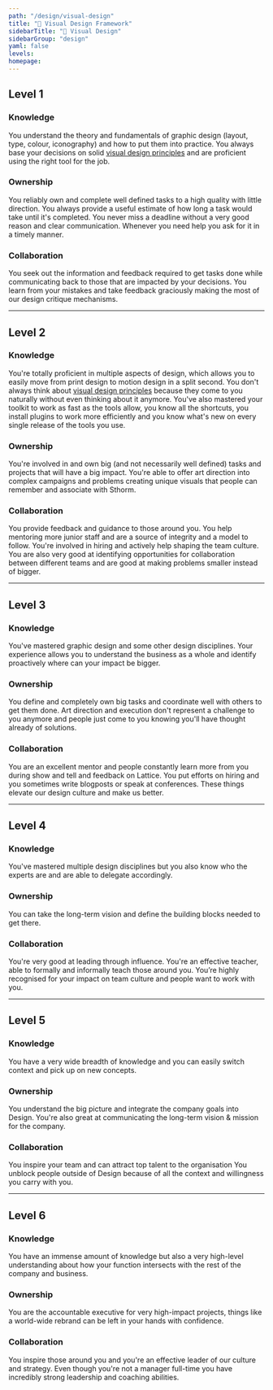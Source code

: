 ```yaml
---
path: "/design/visual-design"
title: "🎯 Visual Design Framework"
sidebarTitle: "🎯 Visual Design"
sidebarGroup: "design"
yaml: false
levels:
homepage:
---
```

## Level 1



### Knowledge

You understand the theory and fundamentals of graphic design (layout, type, colour, iconography) and how to put them into practice. You always base your decisions on solid [visual design principles](https://en.wikipedia.org/wiki/Visual_design_elements_and_principles) and are proficient using the right tool for the job.

### Ownership

You reliably own and complete well defined tasks to a high quality with little direction. You always provide a useful estimate of how long a task would take until it's completed. You never miss a deadline without a very good reason and clear communication. Whenever you need help you ask for it in a timely manner.

### Collaboration

You seek out the information and feedback required to get tasks done while communicating back to those that are impacted by your decisions. You learn from your mistakes and take feedback graciously making the most of our design critique mechanisms.

---

## Level 2



### Knowledge

You're totally proficient in multiple aspects of design, which allows you to easily move from print design to motion design in a split second. You don't always think about [visual design principles](https://en.wikipedia.org/wiki/Visual_design_elements_and_principles) because they come to you naturally without even thinking about it anymore. You've also mastered your toolkit to work as fast as the tools allow, you know all the shortcuts, you install plugins to work more efficiently and you know what's new on every single release of the tools you use.

### Ownership

You're involved in and own big (and not necessarily well defined) tasks and projects that will have a big impact. You're able to offer art direction into complex campaigns and problems creating unique visuals that people can remember and associate with Sthorm.

### Collaboration

You provide feedback and guidance to those around you. You help mentoring more junior staff and are a source of integrity and a model to follow. You're involved in hiring and actively help shaping the team culture. You are also very good at identifying opportunities for collaboration between different teams and are good at making problems smaller instead of bigger.

---

## Level 3



### Knowledge

You've mastered graphic design and some other design disciplines. Your experience allows you to understand the business as a whole and identify proactively where can your impact be bigger.

### Ownership

You define and completely own big tasks and coordinate well with others to get them done. Art direction and execution don't represent a challenge to you anymore and people just come to you knowing you'll have thought already of solutions.

### Collaboration

You are an excellent mentor and people constantly learn more from you during show and tell and feedback on Lattice. You put efforts on hiring and you sometimes write blogposts or speak at conferences. These things elevate our design culture and make us better.

---

## Level 4



### Knowledge

You've mastered multiple design disciplines but you also know who the experts are and are able to delegate accordingly.

### Ownership

You can take the long-term vision and define the building blocks needed to get there.

### Collaboration

You're very good at leading through influence. You're an effective teacher, able to formally and informally teach those around you. You’re highly recognised for your impact on team culture and people want to work with you.

---

## Level 5



### Knowledge

You have a very wide breadth of knowledge and you can easily switch context and pick up on new concepts.

### Ownership

You understand the big picture and integrate the company goals into Design. You're also great at communicating the long-term vision & mission for the company.

### Collaboration

You inspire your team and can attract top talent to the organisation You unblock people outside of Design because of all the context and willingness you carry with you.

---

## Level 6



### Knowledge

You have an immense amount of knowledge but also a very high-level understanding about how your function intersects with the rest of the company and business.

### Ownership

You are the accountable executive for very high-impact projects, things like a world-wide rebrand can be left in your hands with confidence.

### Collaboration

You inspire those around you and you're an effective leader of our culture and strategy. Even though you're not a manager full-time you have incredibly strong leadership and coaching abilities.